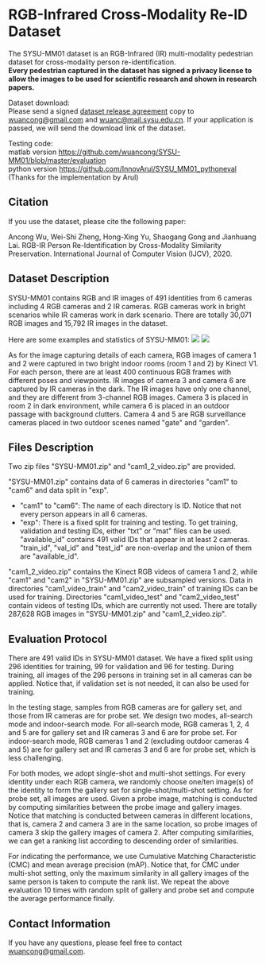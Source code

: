 # RGB-Infrared Cross-Modality Re-ID Dataset
The SYSU-MM01 dataset is an RGB-Infrared (IR) multi-modality pedestrian dataset for cross-modality person re-identification.  
**Every pedestrian captured in the dataset has signed a privacy license to allow the images to be used for scientific research and shown in research papers.**

Dataset download:  
Please send a signed [dataset release agreement](https://github.com/wuancong/SYSU-MM01/blob/master/agreement/agreement.pdf) copy to wuancong@gmail.com and wuanc@mail.sysu.edu.cn.
If your application is passed, we will send the download link of the dataset.

Testing code:  
matlab version https://github.com/wuancong/SYSU-MM01/blob/master/evaluation  
python version https://github.com/InnovArul/SYSU_MM01_pythoneval (Thanks for the implementation by Arul)

## Citation
If you use the dataset, please cite the following paper:

Ancong Wu, Wei-Shi Zheng, Hong-Xing Yu, Shaogang Gong and Jianhuang Lai. RGB-IR Person Re-Identification by Cross-Modality Similarity Preservation. International Journal of Computer Vision (IJCV), 2020.

## Dataset Description
SYSU-MM01 contains RGB and IR images of 491 identities from 6 cameras including 4 RGB cameras and 2 IR cameras. RGB cameras work in bright scenarios while IR cameras work in dark scenario. There are totally 30,071 RGB images and 15,792 IR images in the dataset.

Here are some examples and statistics of SYSU-MM01:
![](https://github.com/wuancong/SYSU-MM01/blob/master/img/example.jpg)
![](https://github.com/wuancong/SYSU-MM01/blob/master/img/overview.jpg)
	
As for the image capturing details of each camera, RGB images of camera 1 and 2 were captured in two bright indoor rooms (room 1 and 2) by Kinect V1. For each person, there are at least 400 continuous RGB frames with different poses and viewpoints. IR images of camera 3 and camera 6 are captured by IR cameras in the dark. The IR images have only one channel, and they are different from 3-channel RGB images. Camera 3 is placed in room 2 in dark environment, while camera 6 is placed in an outdoor passage with background clutters. Camera 4 and 5 are RGB surveillance cameras placed in two outdoor scenes named "gate" and "garden".

## Files Description
Two zip files "SYSU-MM01.zip" and "cam1_2_video.zip" are provided.

"SYSU-MM01.zip" contains data of 6 cameras in directories "cam1" to "cam6" and data split in "exp".
- "cam1" to "cam6": The name of each directory is ID. Notice that not every person appears in all 6 cameras.
- "exp": There is a fixed split for training and testing. To get training, validation and testing IDs, either "txt" or "mat" files can be used. "available_id" contains 491 valid IDs that appear in at least 2 cameras. "train_id", "val_id" and "test_id" are non-overlap and the union of them are "available_id".

"cam1_2_video.zip" contains the Kinect RGB videos of camera 1 and 2, while "cam1" and "cam2" in "SYSU-MM01.zip" are subsampled versions. Data in directories "cam1_video_train" and "cam2_video_train" of training IDs can be used for training. Directories "cam1_video_test" and "cam2_video_test" contain videos of testing IDs, which are currently not used. There are totally 287,628 RGB images in "SYSU-MM01.zip" and "cam1_2_video.zip".

## Evaluation Protocol
There are 491 valid IDs in SYSU-MM01 dataset. We have a fixed split using 296 identities for training, 99 for validation and 96 for testing. During training, all images of the 296 persons in training set in all cameras can be applied. Notice that, if validation set is not needed, it can also be used for training.

In the testing stage, samples from RGB cameras are for gallery set, and those from IR cameras are for probe set. We design two modes, all-search mode and indoor-search mode. For all-search mode, RGB cameras 1, 2, 4 and 5 are for gallery set and IR cameras 3 and 6 are for probe set. For indoor-search mode, RGB cameras 1 and 2 (excluding outdoor cameras 4 and 5) are for gallery set and IR cameras 3 and 6 are for probe set, which is less challenging.

For both modes, we adopt single-shot and multi-shot settings. For every identity under each RGB camera, we randomly choose one/ten image(s) of the identity to form the gallery set for single-shot/multi-shot setting. As for probe set, all images are used. Given a probe image, matching is conducted by computing similarities between the probe image and gallery images. Notice that matching is conducted between cameras in different locations, that is, camera 2 and camera 3 are in the same location, so probe images of camera 3 skip the gallery images of camera 2. After computing similarities, we can get a ranking list according to descending order of similarities.

For indicating the performance, we use Cumulative Matching Characteristic (CMC) and mean average precision (mAP). Notice that, for CMC under multi-shot setting, only the maximum similarity in all gallery images of the same person is taken to compute the rank list. We repeat the above evaluation 10 times with random split of gallery and probe set and compute the average performance finally.

## Contact Information
If you have any questions, please feel free to contact wuancong@gmail.com.